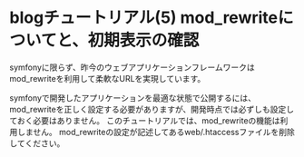 blogチュートリアル(5) mod_rewriteについてと、初期表示の確認
===========================================================

symfonyに限らず、昨今のウェブアプリケーションフレームワークはmod_rewriteを利用して柔軟なURLを実現しています。


symfonyで開発したアプリケーションを最適な状態で公開するには、mod_rewriteを正しく設定する必要がありますが、開発時点では必ずしも設定しておく必要はありません。
このチュートリアルでは、mod_rewriteの機能は利用しません。
mod_rewriteの設定が記述してあるweb/.htaccessファイルを削除してください。


